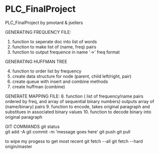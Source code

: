 # PLC_FinalProject
PLC_FinalProject by pmotard &amp; jsellers

GENERATING FREQUENCY FILE:

1. function to seperate doc into list of words
2. function to make list of (name, freq) pairs
3. function to output frequence in name '->' freq format


GENERATING HUFFMAN TREE

4. function to order list by frequency
5. create data structure for node (parent, child left/right, pair)
6. create queue with insert and combine methods
7. create huffman (combine)


GENERATE MAPPING FILE:
8. function ( list of frequency/name pairs ordered by freq, and array of sequential binary numbers) outputs array of (name/binary) pairs
9. function to encode, takes original paragraph and substitues in associated binary values
10. function to decode binary into original paragraph

GIT COMMANDS
git status 	
git add -A
git commit -m 'message goes here'
git push
git pull

to wipe my progess to get most recent
git fetch --all
git fetch --hard origin/master